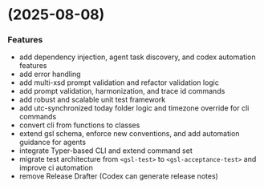 #  (2025-08-08)


### Features

* add dependency injection, agent task discovery, and codex automation features 
* add error handling
* add multi-xsd prompt validation and refactor validation logic 
* add prompt validation, harmonization, and trace id commands 
* add robust and scalable unit test framework 
* add utc-synchronized today folder logic and timezone override for cli commands 
* convert cli from functions to classes 
* extend gsl schema, enforce new conventions, and add automation guidance for agents 
* integrate Typer-based CLI and extend command set 
* migrate test architecture from `<gsl-test>` to `<gsl-acceptance-test>` and improve ci automation 
* remove Release Drafter (Codex can generate release notes)



